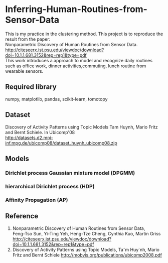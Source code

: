 # Inferring-Human-Routines-from-Sensor-Data
This is my practice in the clustering method. 
This project is to reproduce the result from the paper:  
Nonparametric Discovery of Human Routines from Sensor Data.  
http://citeseerx.ist.psu.edu/viewdoc/download?doi=10.1.1.681.3152&rep=rep1&type=pdf  
This work introduces a approach to model and recognize daily routines such as office work, dinner activities,commuting, lunch routine from wearable sensors.

## Required library  
numpy, matplotlib, pandas, scikit-learn, tomotopy  

## Dataset  
Discovery of Activity Patterns using Topic Models Tam Huynh, Mario Fritz and Bernt Schiele. In Ubicomp'08  
http://datasets.d2.mpi-inf.mpg.de/ubicomp08/dataset_huynh_ubicomp08.zip  

## Models
### Dirichlet process Gaussian mixture model (DPGMM)
### hierarchical Dirichlet process (HDP)
### Affinity Propagation (AP)

## Reference
1. Nonparametric Discovery of Human Routines from Sensor Data,  
Feng-Tso Sun, Yi-Ting Yeh, Heng-Tze Cheng, Cynthia Kuo, Martin Griss  
http://citeseerx.ist.psu.edu/viewdoc/download?doi=10.1.1.681.3152&rep=rep1&type=pdf  
2. Discovery of Activity Patterns using Topic Models,
Taˆm Huy`nh, Mario Fritz and Bernt Schiele
http://mobvis.org/publications/ubicomp2008.pdf  
